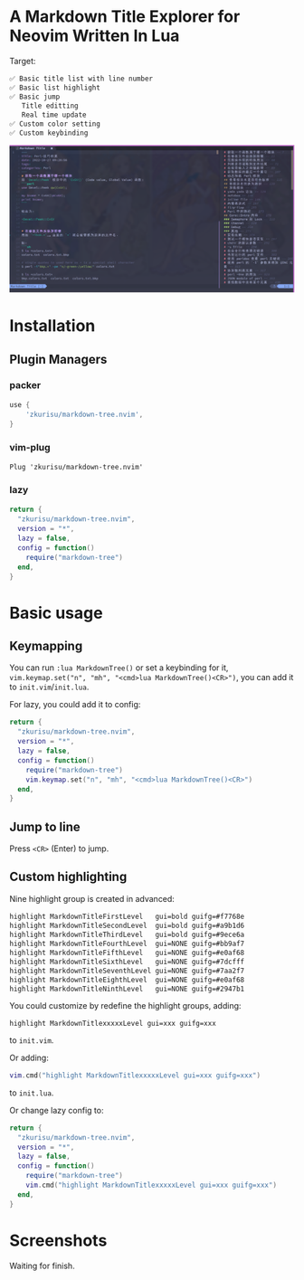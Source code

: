 # A Markdown Title Explorer for Neovim Written In Lua
Target:

    ✅️ Basic title list with line number
    ✅️ Basic list highlight
    ✅️ Basic jump
       Title editting
       Real time update
    ✅️ Custom color setting
    ✅️ Custom keybinding

![](https://raw.githubusercontent.com/zkurisu/markdown-tree.nvim/master/.github/markdown-tree.png)
# Installation
## Plugin Managers
### packer
```lua
use {
    'zkurisu/markdown-tree.nvim',
}
```

### vim-plug
```vim
Plug 'zkurisu/markdown-tree.nvim'
```

### lazy
```lua
return {
  "zkurisu/markdown-tree.nvim",
  version = "*",
  lazy = false,
  config = function()
    require("markdown-tree")
  end,
}
```

# Basic usage
## Keymapping
You can run `:lua MarkdownTree()` or set a keybinding for it, `vim.keymap.set("n", "mh", "<cmd>lua MarkdownTree()<CR>")`, you can add it to `init.vim`/`init.lua`.

For lazy, you could add it to config:
```lua
return {
  "zkurisu/markdown-tree.nvim",
  version = "*",
  lazy = false,
  config = function()
    require("markdown-tree")
    vim.keymap.set("n", "mh", "<cmd>lua MarkdownTree()<CR>")
  end,
}
```

## Jump to line
Press `<CR>` (Enter) to jump.

## Custom highlighting
Nine highlight group is created in advanced:

    highlight MarkdownTitleFirstLevel   gui=bold guifg=#f7768e
    highlight MarkdownTitleSecondLevel  gui=bold guifg=#a9b1d6
    highlight MarkdownTitleThirdLevel   gui=bold guifg=#9ece6a
    highlight MarkdownTitleFourthLevel  gui=NONE guifg=#bb9af7
    highlight MarkdownTitleFifthLevel   gui=NONE guifg=#e0af68
    highlight MarkdownTitleSixthLevel   gui=NONE guifg=#7dcfff
    highlight MarkdownTitleSeventhLevel gui=NONE guifg=#7aa2f7
    highlight MarkdownTitleEighthLevel  gui=NONE guifg=#e0af68
    highlight MarkdownTitleNinthLevel   gui=NONE guifg=#2947b1

You could customize by redefine the highlight groups, adding:
```vim
highlight MarkdownTitlexxxxxLevel gui=xxx guifg=xxx
```
to `init.vim`.

Or adding:
```lua
vim.cmd("highlight MarkdownTitlexxxxxLevel gui=xxx guifg=xxx")
```
to `init.lua`.

Or change lazy config to:
```lua
return {
  "zkurisu/markdown-tree.nvim",
  version = "*",
  lazy = false,
  config = function()
    require("markdown-tree")
    vim.cmd("highlight MarkdownTitlexxxxxLevel gui=xxx guifg=xxx")
  end,
}
```


# Screenshots
Waiting for finish.
